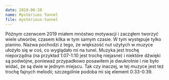 ```yaml
---
date: 2019-06-20
name: Mysteriuos Tunnel
file: mysterious-tunnel
---
```


Późnym czerwcem 2019 miałem mnóstwo motywacji i zacząłem tworzyć wiele utworów, czasem kilka w tym samym czasie. W tym występuje tylko pianino. Nazwa pochodzi z tego, że większość nut użytych w muzyce ułożyło się w coś, co wyglądało mi na tunel. Muzyka jest trochę nieporządna (na przykład 1:07-1:10 jest trochę niejasne) i niektóre dźwięki są podwójne, ponieważ przypadkowo posawiłem je dwukrotnie i nie było widać, że są dwie w jednym miejscu. Tak czy inaczej, w tej muzyce jest też trochę fajnych melodii; szczególnie podoba mi się element 0:33-0:39.
